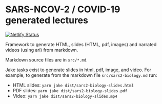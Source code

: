 # SARS-NCOV-2 / COVID-19 generated lectures

[![Netlify Status](https://api.netlify.com/api/v1/badges/d33035ea-4760-443f-bef7-c1ee3431dc51/deploy-status)](https://app.netlify.com/sites/covid19-lessons/deploys)

Framework to generate HTML, slides (HTML, pdf, images) and narrated videos
(using ari) from markdown.

Markdown source files are in `src/*.md`.

Jake tasks exist to generate slides in html, pdf, image, and video. For example,
to generate from the markdown file `src/sars2-biology.md` run:

- HTML slides: `yarn jake dist/sars2-biology-slides.html`
- PDF slides: `yarn jake dist/sars2-biology-slides.pdf`
- Video: `yarn jake dist/sars2-biology-slides.mp4`
